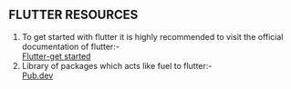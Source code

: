 ## FLUTTER RESOURCES
1. To get started with flutter it is highly recommended to visit the official documentation of flutter:-<br>
[Flutter-get started](https://docs.flutter.dev/get-started)
2. Library of packages which acts like fuel to flutter:-<br>
[Pub.dev](https://pub.dev)

